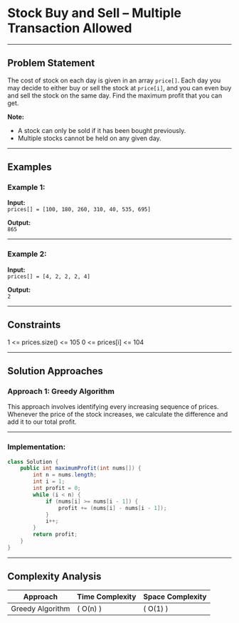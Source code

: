 # Stock Buy and Sell – Multiple Transaction Allowed

---

## Problem Statement

The cost of stock on each day is given in an array `price[]`. Each day you may decide to either buy or sell the stock at `price[i]`, and you can even buy and sell the stock on the same day. Find the maximum profit that you can get.

**Note:** 
- A stock can only be sold if it has been bought previously.
- Multiple stocks cannot be held on any given day.

---

## Examples

### Example 1:
**Input:**  
`prices[] = [100, 180, 260, 310, 40, 535, 695]`  

**Output:**  
`865`  


---

### Example 2:
**Input:**  
`prices[] = [4, 2, 2, 2, 4]`  

**Output:**  
`2`  

---

## Constraints
1 <= prices.size() <= 105
0 <= prices[i] <= 104

---

## Solution Approaches

### Approach 1: Greedy Algorithm
This approach involves identifying every increasing sequence of prices. Whenever the price of the stock increases, we calculate the difference and add it to our total profit.

---

### Implementation:

```java
class Solution {
    public int maximumProfit(int nums[]) {
        int n = nums.length;
        int i = 1;
        int profit = 0;
        while (i < n) {
            if (nums[i] >= nums[i - 1]) {
                profit += (nums[i] - nums[i - 1]);
            }
            i++;
        }
        return profit;
    }
}

```
---
## Complexity Analysis

| **Approach**          | **Time Complexity** | **Space Complexity** |
|------------------------|---------------------|-----------------------|
| Greedy Algorithm       | \( O(n) \)         | \( O(1) \)           |
